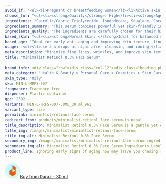 ```yaml
---
avoid_if: "<ul><li>Pregnant or breastfeeding women</li><li>Active skin irritation</li></ul>"
choose_for: "<ul><li><strong>Quality</strong>: High</li><li><strong>Age</strong>: 20+.</li><li><strong>Skin Types</strong>: Anti-aging, Even skin tone, Acne-prone skin.</li><li><strong>Effective For</strong>: Sun protection.</li></ul>"
ingredients: "Caprylic/Capric Triglyceride, Isododecane, Squalane, Coco-Caprylate/Caprate, Triheptanoin, Tocopherol Acetate, Bakuchiol, Retinol, Polysorbate 20, Ubiquinone (Coenzyme Q10), BHT."
ingredients_summary: "This serum combines powerful yet skin-friendly ingredients like <strong>Retinol</strong> for reducing wrinkles and boosting collagen, <strong>Bakuchiol</strong> as a plant-based alternative for soothing and enhancing retinol benefits, and <strong>Squalane</strong> for deep hydration. <strong>Coenzyme Q10</strong> (Ubiquinone) protects against oxidative stress, while <strong>Tocopherol Acetate (Vitamin E)</strong> nourishes and repairs. Lightweight emollients like <strong>Caprylic/Capric Triglyceride</strong>, <strong>Coco-Caprylate/Caprate</strong>, and <strong>Isododecane</strong> ensure a silky, non-greasy finish for smooth application."
ingredients_quality: "The ingredients are carefully chosen for their high efficacy and skin compatibility. <strong>Clinically proven actives</strong> like Retinol and Coenzyme Q10 work synergistically with gentle botanicals like Bakuchiol for maximum results with minimal irritation. The base is enriched with <strong>high-quality emollients and antioxidants</strong>, ensuring the formula is lightweight, non-comedogenic, and suitable for sensitive skin types."
based_skin: "<ul><li><strong>Normal Skin: </strong>Ideal for balanced skin types, providing effective anti-aging benefits without over-drying or irritating.</li><li><strong>Oily Skin: </strong>Works well for oily skin by promoting cell turnover and addressing clogged pores and acne.</li><li><strong>Dry Skin: </strong>Nourishing ingredients keep skin hydrated while the Retinol targets skin texture and tone.</li><li><strong>Sensitive Skin: </strong>Gentle enough for sensitive skin, but it’s recommended to introduce gradually to minimize irritation.</li></ul>"
based_age: "Ideal for early anti-aging and improving skin texture, fine lines, and uneven skin tone.</li><li><strong>40s and above</strong>: Helps reduce deeper wrinkles and boosts collagen production to maintain youthful skin.</li></ul>"
usage: "<ul><li>Use 2-3 drops at night after cleansing and toning.</li><li>Gently massage onto the face and neck, avoiding the eye area.</li><li>Follow with a moisturizer to lock in hydration.</li><li>Start by using 2-3 times a week and gradually increase frequency.</li></ul>"
meta_description: "Minimize fine lines, wrinkles, and improve skin texture with Minimalist Retinol 0.3% Face Serum, a gentle formula suitable for all skin types."
title: "Minimalist Retinol 0.3% Face Serum"

brand_info: <div class="row"><div class="col-12"><div class="heading pb-28"><h2>What minimalist stands for</h2></div></div><div class="col-md-3"><div class="mb-40 text-md-left"><h3 class="mb-2">Transparency</h3><p>Full disclosure of ingredients used & their concentration</p></div></div><div class="col-md-3"><div class="mb-40 text-md-left"><h3 class="mb-2">Efficacy</h3><p>Formulations developed in our in-house laboratories</p></div></div><div class="col-md-3"><div class="mb-40 text-md-left"><h3 class="mb-2">Affordable</h3><p>Skincare, accessible to all</p></div></div><div class="col-md-3"><div class="mb-40 text-md-left"><h3 class="mb-2">Only the best</h3><p>Ingredients sourced from across the world</p></div></div></div>
meta_category: "Health & Beauty > Personal Care > Cosmetics > Skin Care > Lotion & Moisturizer"
skin_type: "Oily"
sku: MIN-L-MRFS-007
fragnance: Fragnance free
dispenser: Plastic container
gpc: 2592
variants: MIN-L-MRFS-007-30ML_30 ml_961
variant_type: size
permalink: minimalist/retinol-face-serum
redirect_from: products/minimalist-retinol-face-serum-in-nepal
title_description: Minimalist Retinol 0.3% Face Serum is a gentle yet effective anti-aging treatment designed to reduce fine lines, wrinkles, and promote skin renewal. Formulated with 0.3% Retinol, this serum helps to accelerate skin turnover, revealing smoother, younger-looking skin over time. Perfect for those who are new to Retinol or looking for a mild introduction to its benefits, it also provides deep hydration and promotes even skin texture without causing irritation.
title_img: /images/minimalist/minimalist-retinol-face-serum
title_img_alt: Minimalist Retinol 0.3% Face Serum
secondary_img: /images/minimalist/minimalist-retinol-face-serum-ingredients-label
secondary_img_alt: Minimalist Retinol 0.3% Face Serum Ingredients Label
product_line: Ignoring early signs of aging now may leave you chasing results later.
---
```

<div class="col-lg-6 col-sm-6 mb-5 mb-lg-0 text-left">
    <p>
        <a href="https://s.daraz.com.np/s.gKT7?cc" class="link-title" title="daraz icon link to product"><img loading="lazy" src="/images/icons/social/daraz-icon.png" alt="daraz icon link to product" class="m-2"
            style="width: 48px;">Buy from Daraz - 30 ml
        </a>
    </p>
</div>